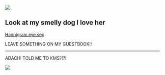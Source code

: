 ![](https://cdn.discordapp.com/attachments/1008709455959040110/1146655933678759936/image.png)

Look at my smelly dog I love her
--------------------------------
[Hannigram eye sex](https://youtu.be/euqIyk3EB5M?si=rDqLNfx5vRm5gMuv)

LEAVE SOMETHING ON MY GUESTBOOK!!

--------------------------------
ADACHI TOLD ME TO KMS?!?!

![](https://cdn.discordapp.com/attachments/1008709455959040110/1160409429578104894/image.png?ex=65348e7f&is=6522197f&hm=0b4aaaa0b115da9ee34b360db44c910eb728dde3fcc44ead7beffd95605a9e51&)
